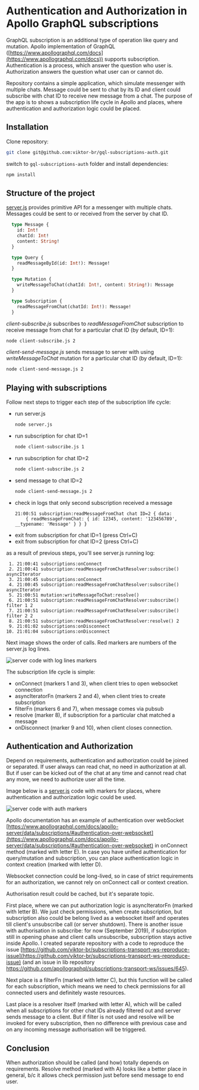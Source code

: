 # Authentication and Authorization in Apollo GraphQL subscriptions
GraphQL subscription is an additional type of operation like query and mutation. Apollo implementation of GraphQL 
([https://www.apollographql.com/docs](https://www.apollographql.com/docs)) supports subscription.
Authentication is a process, which answer the question who user is. Authorization answers the question what user can or cannot do.

Repository contains a simple application, which simulate messenger with multiple chats. Message could be sent to chat by its ID and client
could subscribe with chat ID to receive new message from a chat. The purpose of the app is to shows a subscription life cycle in Apollo and places,
where authentication and authorization logic could be placed.

## Installation
Clone repository:
```bash
git clone git@github.com:viktor-br/gql-subscriptions-auth.git
```
switch to `gql-subscriptions-auth` folder and install dependencies:
```bash
npm install
```

## Structure of the project
[server.js](./server.js) provides primitive API for a messenger with multiple chats. Messages could be sent to or received from the server by chat ID. 

```graphql
  type Message {
    id: Int!
    chatId: Int!
    content: String!
  }

  type Query {
    readMessageById(id: Int!): Message!
  }

  type Mutation {
    writeMessageToChat(chatId: Int!, content: String!): Message
  }

  type Subscription {
    readMessageFromChat(chatId: Int!): Message!
  }
```

_client-subscribe.js_ subscribes to *readMessageFromChat* subscription to receive message from chat for a particular chat ID (by default, ID=1):
```bash
node client-subscribe.js 2
```

_client-send-message.js_ sends message to server with using _writeMessageToChat_ mutation for a particular chat ID (by default, ID=1):
```bash
node client-send-message.js 2
```

## Playing with subscriptions
Follow next steps to trigger each step of the subscription life cycle:
* run server.js
    ```bash
    node server.js
    ```
* run subscription for chat ID=1
    ```bash
    node client-subscribe.js 1
    ```
* run subscription for chat ID=2
    ```bash
    node client-subscribe.js 2
    ```
* send message to chat ID=2
    ```bash
    node client-send-message.js 2
    ```
* check in logs that only second subscription received a message  
    ```
    21:00:51 subscription:readMessageFromChat chat ID=2 { data:
        { readMessageFromChat: { id: 12345, content: '123456789', __typename: 'Message' } } }
    ```
* exit from subscription for chat ID=1 (press Ctrl+C)
* exit from subscription for chat ID=2 (press Ctrl+C)

as a result of previous steps, you'll see server.js running log:
```text
 1. 21:00:41 subscriptions:onConnect                                            
 2. 21:00:41 subscription:readMessageFromChatResolver:subscribe() asyncIterator
 3. 21:00:45 subscriptions:onConnect                                            
 4. 21:00:45 subscription:readMessageFromChatResolver:subscribe() asyncIterator
 5. 21:00:51 mutation:writeMessageToChat:resolve()                              
 6. 21:00:51 subscription:readMessageFromChatResolver:subscribe() filter 1 2                                     
 7. 21:00:51 subscription:readMessageFromChatResolver:subscribe() filter 2 2    
 8. 21:00:51 subscription:readMessageFromChatResolver:resolve() 2               
 9. 21:01:02 subscriptions:onDisconnect                                         
10. 21:01:04 subscriptions:onDisconnect                                         
```
Next image shows the order of calls. Red markers are numbers of the server.js log lines. 

![server code with log lines markers](./images/server-code-log.png)

The subscription life cycle is simple: 
* onConnect (markers 1 and 3), when client tries to open websocket connection 
* asyncIteratorFn (markers 2 and 4), when client tries to create subscription
* filterFn (markers 6 and 7), when message comes via pubsub
* resolve (marker 8), if subscription for a particular chat matched a message
* onDisconnect (marker 9 and 10), when client closes connection.

## Authentication and Authorization
Depend on requirements, authentication and authorization could be joined or separated. If user always can read chat, no need in authorization at all.
But if user can be kicked out of the chat at any time and cannot read chat any more, we need to authorize user all the time.

Image below is a [server.js](./server.js) code with markers for places, where authentication and authorization logic could be used. 

![server code with auth markers](./images/server-code-auth.png)

Apollo documentation has an example of authentication over webSocket 
[https://www.apollographql.com/docs/apollo-server/data/subscriptions/#authentication-over-websocket](https://www.apollographql.com/docs/apollo-server/data/subscriptions/#authentication-over-websocket)
in onConnect method (marked with letter E).
In case you have unified authentication for query/mutation and subscription, you can place authentication logic in context creation (marked with 
letter D).

Websocket connection could be long-lived, so in case of strict requirements for an authorization, we cannot rely on onConnect call or context 
creation.

Authorisation result could be cached, but it's separate topic.

First place, where we can put authorization logic is asyncIteratorFn (marked with letter B). We just check permissions, when create subscription, 
but subscription also could be belong lived as a websocket itself and operates till client's unsubscribe call (or server shutdown). 
There is another issue with authorisation in subscribe: for now (September 2019), if subscription still in opening phase and client calls unsubscribe, 
subscription stays active inside Apollo. I created separate repository with a code to reproduce the issue 
[https://github.com/viktor-br/subscriptions-transport-ws-reproduce-issue](https://github.com/viktor-br/subscriptions-transport-ws-reproduce-issue) 
(and an issue in lib repository https://github.com/apollographql/subscriptions-transport-ws/issues/645). 

Next place is a filterFn (marked with letter C), but this function will be called for each
subscription, which means we need to check permissions for all connected users and definitely waste resources.

Last place is a resolver itself (marked with letter A), which will be called when all subscriptions for other chat IDs already filtered out and server 
sends message to a client. But if filter is not used and resolve will be invoked for every subscription, then no difference with previous case and 
on any incoming message authorisation will be triggered.

## Conclusion
When authorization should be called (and how) totally depends on requirements. Resolve method (marked with A) looks like a better
place in general, b/c it allows check permission just before send message to end user. 


